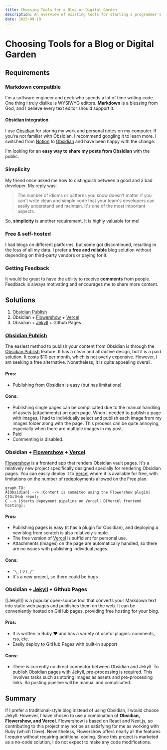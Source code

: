 ```yaml
---
title: Choosing Tools for a Blog or Digital Garden
description: An overview of existing tools for starting a programmer's blog that supports Markdown
date: 2023-09-10
---
```

# Choosing Tools for a Blog or Digital Garden

## Requirements

### Markdown compatible

I'm a software engineer and geek who spends a lot of time writing code. One thing I truly dislike is WYSIWYG editors. **Markdown** is a blessing from God, and I believe every text editor should support it. 

#### Obsidian integration

I use [Obsidian](obsidian.md) for storing my work and personal notes on my computer. If you're not familiar with Obsidian, I recommend googling it to learn more. I switched from [Notion](https://www.notion.so/) to [Obsidian](obsidian.md) and have been happy with the change.

I'm looking for an **easy way to share my posts from Obsidian** with the public.

### Simplicity

My friend once asked me how to distinguish between a good and a bad developer. My reply was:

> The number of idioms or patterns you know doesn't matter if you can't write clean and simple code that your team's developers can easily understand and maintain. It's one of the most important aspects.

So, **simplicity** is another requirement. It is highly valuable for me!

### Free & self-hosted

I had blogs on different platforms, but some got discontinued, resulting in the loss of all my data. I prefer a **free and reliable** blog solution without depending on third-party vendors or paying for it.

### Getting Feedback

It would be great to have the ability to receive **comments** from people. Feedback is always motivating and encourages me to share more content.

## Solutions

1. [Obsidian Publish](https://obsidian.md/publish)
2. Obsidian + [Flowershow](https://flowershow.app/) + [Vercel](https://vercel.com) 
3. Obsidian + [Jekyll](https://jekyllrb.com/) + Github Pages

### [Obsidian Publish](https://obsidian.md/publish)

The easiest method to publish your content from Obsidian is through the [Obsidian Publish](https://obsidian.md/publish) feature. It has a clean and attractive design, but it is a paid solution. It costs $10 per month, which is not overly expensive. However, I am seeking a free alternative. Nonetheless, it is quite appealing overall.

#### Pros: 

- Publishing from Obsidian is easy (but has limitations)

#### Cons:

- Publishing single pages can be complicated due to the manual handling of assets (attachments) on each page. When I needed to publish a page with images, I had to individually select and publish each image from my images folder along with the page. This process can be quite annoying, especially when there are multiple images in my post.
- Paid
- Commenting is disabled.

### Obsidian + [Flowershow](https://flowershow.app/) + [Vercel](https://vercel.com)

[Flowershow](https://flowershow.app/) is a frontend app that renders Obsidian vault pages. It's a relatively new project specifically designed specially for rendering Obsidian pages. You can easily deploy it to [Vercel](https://vercel.com) where it is available for free, with limitations on the number of redeployments allowed on the Free plan.

```mermaid
graph TD;
A[Obsidian] --> |Content is commited using the Flowershow plugin| C[GitHub repo];
C --> |Starts depoyment pipeline on Vercel| D[Vercel frontend hosting];
```

#### Pros:

- Publishing pages is easy (it has a plugin for Obsidian), and deploying a new blog from scratch is also relatively simple.
- The free version of [Vercel](https://vercel.com) is sufficient for personal use.
- Attachments (images) on the page are automatically handled, so there are no issues with publishing individual pages.

#### Cons:

- `¯\_(ツ)_/¯`
- It's a new project, so there could be bugs

### Obsidian + [Jekyll](https://jekyllrb.com/) + Github Pages

[[Jekyll]] is a popular open-source tool that converts your Markdown text into static web pages and publishes them on the web. It can be conveniently hosted on GitHub pages, providing free hosting for your blog.

#### Pros:

- It is written in Ruby ❤️ and has a variety of useful plugins: comments, rss, etc.
- Easily deploy to GitHub Pages with built-in support
#### Cons:

- There is currently no direct connector between Obsidian and Jekyll. To publish Obsidian pages with Jekyll, pre-processing is required. This involves tasks such as storing images as assets and pre-processing links. So posting pipeline will be manual and complicated.

## Summary

If I prefer a traditional-style blog instead of using Obsidian, I would choose Jekyll. However, I have chosen to use a combination of **Obsidian, Flowershow, and Vercel**. Flowershow is based on React and Next.js, so contributing to this project may not be as satisfying for me as working with Ruby (which I love). Nevertheless, Flowershow offers nearly all the features I require without requiring additional coding. Since this project is marketed as a no-code solution, I do not expect to make any code modifications.
